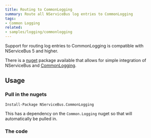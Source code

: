 ```yaml
---
title: Routing to CommonLogging
summary: Route all NServiceBus log entries to CommonLogging
tags: 
- Common Logging
related:
- samples/logging/commonlogging
---
```


Support for routing log entries to CommonLogging is compatible with NServiceBus 5 and higher.

There is a [nuget](https://www.nuget.org/packages/NServiceBus.CommonLogging/) package available that allows for simple integration of NServiceBus and [CommonLogging](http://netcommon.sourceforge.net/).


## Usage


### Pull in the nugets

    Install-Package NServiceBus.CommonLogging

This has a dependency on the `Common.Logging` nuget so that will automatically be pulled in.


### The code

<!-- import CommonLoggingInCode -->